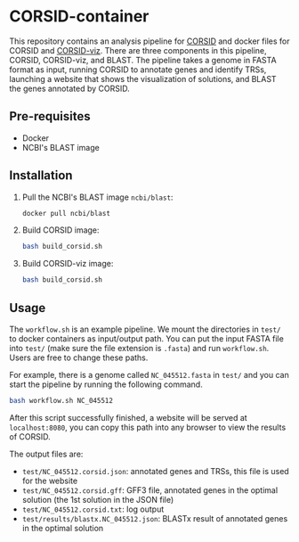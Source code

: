 # CORSID-container

This repository contains an analysis pipeline for [CORSID](https://github.com/elkebir-group/CORSID) and docker files for CORSID and [CORSID-viz](https://github.com/elkebir-group/CORSID-viz).
There are three components in this pipeline, CORSID, CORSID-viz, and BLAST.
The pipeline takes a genome in FASTA format as input, running CORSID to annotate genes and identify TRSs, launching a website that shows the visualization of solutions, and BLAST the genes annotated by CORSID.

## Pre-requisites

- Docker
- NCBI's BLAST image

## Installation

1. Pull the NCBI's BLAST image `ncbi/blast`:
    ```bash
    docker pull ncbi/blast
    ```
2. Build CORSID image:
    ```bash
    bash build_corsid.sh
    ```
3. Build CORSID-viz image:
    ```bash
    bash build_corsid.sh
    ```

## Usage

The `workflow.sh` is an example pipeline.
We mount the directories in `test/` to docker containers as input/output path.
You can put the input FASTA file into `test/` (make sure the file extension is `.fasta`) and run `workflow.sh`.
Users are free to change these paths.

For example, there is a genome called `NC_045512.fasta` in `test/` and you can start the pipeline by running the following command.

```bash
bash workflow.sh NC_045512
```

After this script successfully finished, a website will be served at `localhost:8080`, you can copy this path into any browser to view the results of CORSID.

The output files are:

- `test/NC_045512.corsid.json`: annotated genes and TRSs, this file is used for the website
- `test/NC_045512.corsid.gff`: GFF3 file, annotated genes in the optimal solution (the 1st solution in the JSON file)
- `test/NC_045512.corsid.txt`: log output
- `test/results/blastx.NC_045512.json`: BLASTx result of annotated genes in the optimal solution

